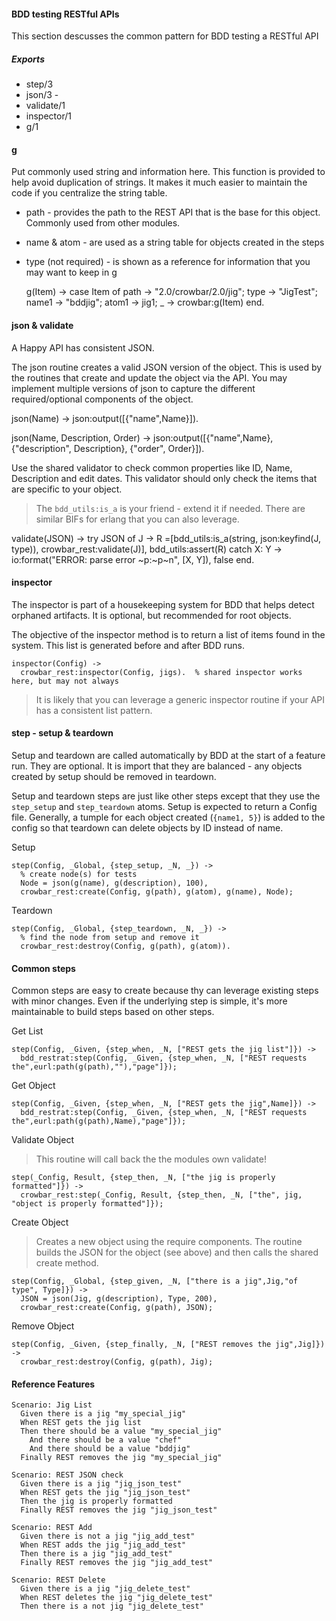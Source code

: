 #### BDD testing RESTful APIs

This section descusses the common pattern for BDD testing a RESTful API


##### Exports

* step/3
* json/3 - 
* validate/1
* inspector/1
* g/1

#### g

Put commonly used string and information here.  This function is provided to help avoid duplication of strings.  It makes it much easier to maintain the code if you centralize the string table.

* path - provides the path to the REST API that is the base for this object.  Commonly used from other modules.
* name & atom - are used as a string table for objects created in the steps
* type (not required) - is shown as a reference for information that you may want to keep in g

    g(Item) ->
      case Item of
        path -> "2.0/crowbar/2.0/jig";
        type -> "JigTest";
        name1 -> "bddjig";
        atom1 -> jig1;
        _ -> crowbar:g(Item)
      end.

#### json & validate

A Happy API has consistent JSON.

The json routine creates a valid JSON version of the object.  This is used by the routines that create and update the object via the API.  You may implement multiple versions of json to capture the different required/optional components of the object.

  json(Name) ->
    json:output([{"name",Name}]).

  json(Name, Description, Order) ->
    json:output([{"name",Name},{"description", Description}, {"order", Order}]).

Use the shared validator to check common properties like ID, Name, Description and edit dates.  This validator should only check the items that are specific to your object.

> The `bdd_utils:is_a` is your friend - extend it if needed.  There are similar BIFs for erlang that you can also leverage.

  validate(JSON) ->
    try JSON of
      J -> 
          R =[bdd_utils:is_a(string, json:keyfind(J, type)), 
              crowbar_rest:validate(J)],
          bdd_utils:assert(R)
    catch
      X: Y -> io:format("ERROR: parse error ~p:~p~n", [X, Y]),
  		false
  	end. 
  

#### inspector

The inspector is part of a housekeeping system for BDD that helps detect orphaned artifacts.  It is optional, but recommended for root objects.

The objective of the inspector method is to return a list of items found in the system.  This list is generated before and after BDD runs.

    inspector(Config) -> 
      crowbar_rest:inspector(Config, jigs).  % shared inspector works here, but may not always

> It is likely that you can leverage a generic inspector routine if your API has a consistent list pattern.

#### step - setup & teardown

Setup and teardown are called automatically by BDD at the start of a feature run.  They are optional.  It is import that they are balanced - any objects created by setup should be removed in teardown.

Setup and teardown steps are just like other steps except that they use the `step_setup` and `step_teardown` atoms.  Setup is expected to return a Config file.  Generally, a tumple for each object created (`{name1, 5}`) is added to the config so that teardown can delete objects by ID instead of name.

Setup

    step(Config, _Global, {step_setup, _N, _}) -> 
      % create node(s) for tests
      Node = json(g(name), g(description), 100),
      crowbar_rest:create(Config, g(path), g(atom), g(name), Node);

Teardown
    
    step(Config, _Global, {step_teardown, _N, _}) -> 
      % find the node from setup and remove it
      crowbar_rest:destroy(Config, g(path), g(atom)).
    
#### Common steps

Common steps are easy to create because thy can leverage existing steps with minor changes.  Even if the underlying step is simple, it's more maintainable to build steps based on other steps.

Get List 

    step(Config, _Given, {step_when, _N, ["REST gets the jig list"]}) -> 
      bdd_restrat:step(Config, _Given, {step_when, _N, ["REST requests the",eurl:path(g(path),""),"page"]});

Get Object

    step(Config, _Given, {step_when, _N, ["REST gets the jig",Name]}) -> 
      bdd_restrat:step(Config, _Given, {step_when, _N, ["REST requests the",eurl:path(g(path),Name),"page"]});

Validate Object

> This routine will call back the the modules own validate!

    step(_Config, Result, {step_then, _N, ["the jig is properly formatted"]}) -> 
      crowbar_rest:step(_Config, Result, {step_then, _N, ["the", jig, "object is properly formatted"]});


Create Object

>Creates a new object using the require components.  The routine builds the JSON for the object (see above) and then calls the shared create method.

    step(Config, _Global, {step_given, _N, ["there is a jig",Jig,"of type", Type]}) -> 
      JSON = json(Jig, g(description), Type, 200),
      crowbar_rest:create(Config, g(path), JSON);

Remove Object

    step(Config, _Given, {step_finally, _N, ["REST removes the jig",Jig]}) -> 
      crowbar_rest:destroy(Config, g(path), Jig);

#### Reference Features

    Scenario: Jig List
      Given there is a jig "my_special_jig"
      When REST gets the jig list
      Then there should be a value "my_special_jig"
        And there should be a value "chef"
        And there should be a value "bddjig"
      Finally REST removes the jig "my_special_jig"
  
    Scenario: REST JSON check
      Given there is a jig "jig_json_test"
      When REST gets the jig "jig_json_test"
      Then the jig is properly formatted
      Finally REST removes the jig "jig_json_test"
  
    Scenario: REST Add 
      Given there is not a jig "jig_add_test"
      When REST adds the jig "jig_add_test"
      Then there is a jig "jig_add_test"
      Finally REST removes the jig "jig_add_test"
  
    Scenario: REST Delete 
      Given there is a jig "jig_delete_test"
      When REST deletes the jig "jig_delete_test"
      Then there is a not jig "jig_delete_test"

